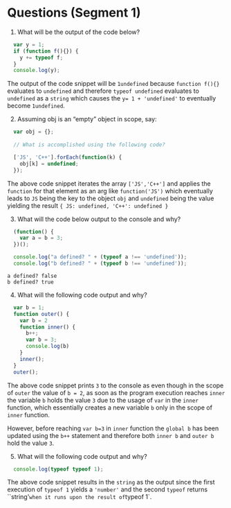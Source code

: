 # Questions (Segment 1)

1) What will be the output of the code below?
  ```js
    var y = 1;
    if (function f(){}) {
      y += typeof f;
    }
    console.log(y);
  ```

The output of the code snippet will be `1undefined` because `function f(){}` evaluates to `undefined` and therefore `typeof undefined` evaluates to `undefined` as a `string` which causes the `y= 1 + 'undefined'` to eventually become `1undefined`.

2) Assuming obj is an “empty” object in scope, say:
  ```js
    var obj = {};
    
    // What is accomplished using the following code?

    ['JS', 'C++'].forEach(function(k) {
      obj[k] = undefined;
    });
  ```

The above code snippet iterates the array `['JS','C++']` and applies the `function` for that element as an arg like `function('JS')` which eventually leads to `JS` being the key to the object `obj` and `undefined` being the value yielding the result `{ JS: undefined, 'C++': undefined }`


3) What will the code below output to the console and why?
  ```js
    (function() {
      var a = b = 3;
    })();

    console.log("a defined? " + (typeof a !== 'undefined'));
    console.log("b defined? " + (typeof b !== 'undefined'));
  ```


```
a defined? false
b defined? true
```

4) What will the following code output and why?
  ```js
    var b = 1;
    function outer() {
      var b = 2
      function inner() {
        b++;
        var b = 3;
        console.log(b)
      }
      inner();
    }
    outer();
  ```

The above code snippet prints `3` to the console as even though in the scope of `outer` the value of `b = 2`, as soon as the program execution reaches `inner` the variable `b` holds the value `3` due to the usage of `var` in the `inner` function, which essentially creates a new variable `b` only in the scope of `inner` function.

However, before reaching `var b=3` in `inner` function the `global b` has been updated using the `b++` statement and therefore both `inner b` and `outer b` hold the value `3`.


5) What will the following code output and why?
  ```js
    console.log(typeof typeof 1);
  ```

The above code snippet results in the `string` as the output since the first execution of `typeof 1` yields a `'number'` and the second `typeof` returns ``string'` when it runs upon the result of `typeof 1`.

